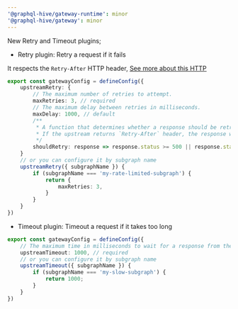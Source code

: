 ```yaml
---
'@graphql-hive/gateway-runtime': minor
'@graphql-hive/gateway': minor
---
```


New Retry and Timeout plugins;

- Retry plugin: Retry a request if it fails

It respects the `Retry-After` HTTP header, [See more about this HTTP](https://developer.mozilla.org/en-US/docs/Web/HTTP/Headers/Retry-After)

```ts
export const gatewayConfig = defineConfig({
    upstreamRetry: {
        // The maximum number of retries to attempt.
        maxRetries: 3, // required
        // The maximum delay between retries in milliseconds.
        maxDelay: 1000, // default
        /**
         * A function that determines whether a response should be retried.
         * If the upstream returns `Retry-After` header, the response will be retried.
         */
        shouldRetry: response => response.status >= 500 || response.status === 429 // default
    }
    // or you can configure it by subgraph name
    upstreamRetry({ subgraphName }) {
        if (subgraphName === 'my-rate-limited-subgraph') {
            return {
                maxRetries: 3,
            }
        }
    }
})
```

- Timeout plugin: Timeout a request if it takes too long

```ts
export const gatewayConfig = defineConfig({
    // The maximum time in milliseconds to wait for a response from the upstream.
    upstreamTimeout: 1000, // required
    // or you can configure it by subgraph name
    upstreamTimeout({ subgraphName }) {
        if (subgraphName === 'my-slow-subgraph') {
            return 1000;
        }
    }
})
```
